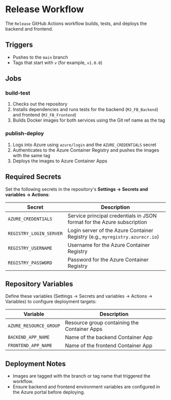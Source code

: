 # Release Workflow

The `Release` GitHub Actions workflow builds, tests, and deploys the backend and frontend.

## Triggers
- Pushes to the `main` branch
- Tags that start with `v` (for example, `v1.0.0`)

## Jobs
### build-test
1. Checks out the repository
2. Installs dependencies and runs tests for the backend (`MJ_FB_Backend`) and frontend (`MJ_FB_Frontend`)
3. Builds Docker images for both services using the Git ref name as the tag

### publish-deploy
1. Logs into Azure using `azure/login` and the `AZURE_CREDENTIALS` secret
2. Authenticates to the Azure Container Registry and pushes the images with the same tag
3. Deploys the images to Azure Container Apps

## Required Secrets
Set the following secrets in the repository's **Settings → Secrets and variables → Actions**:

| Secret | Description |
|--------|-------------|
| `AZURE_CREDENTIALS` | Service principal credentials in JSON format for the Azure subscription |
| `REGISTRY_LOGIN_SERVER` | Login server of the Azure Container Registry (e.g., `myregistry.azurecr.io`) |
| `REGISTRY_USERNAME` | Username for the Azure Container Registry |
| `REGISTRY_PASSWORD` | Password for the Azure Container Registry |

## Repository Variables
Define these variables (Settings → Secrets and variables → Actions → Variables) to configure deployment targets:

| Variable | Description |
|----------|-------------|
| `AZURE_RESOURCE_GROUP` | Resource group containing the Container Apps |
| `BACKEND_APP_NAME` | Name of the backend Container App |
| `FRONTEND_APP_NAME` | Name of the frontend Container App |

## Deployment Notes
- Images are tagged with the branch or tag name that triggered the workflow.
- Ensure backend and frontend environment variables are configured in the Azure portal before deploying.
